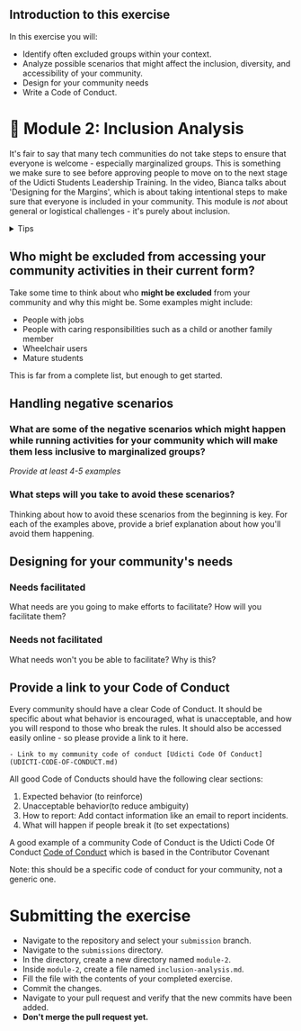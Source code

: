 ## Introduction to this exercise

In this exercise you will:
- Identify often excluded groups within your context.
- Analyze possible scenarios that might affect the inclusion, diversity, and accessibility of your community.
- Design for your community needs
- Write a Code of Conduct.

# 💖 Module 2: Inclusion Analysis
It's fair to say that many tech communities do not take steps to ensure that everyone is welcome - especially marginalized groups. This is something we make sure to see before approving people to move on to the next stage of the Udicti Students Leadership Training. In the video, Bianca talks about 'Designing for the Margins', which is about taking intentional steps to make sure that everyone is included in your community. This module is *not* about general or logistical challenges - it's purely about inclusion.

<details><summary>Tips</summary>
Here's a nice framework for making observations actionable:

- Observation (what?): we don't have many women take part in our community
- Hypothesis (so what?): we may not be as inclusive as we can be to women? Maybe they feel like this isn't a place for them? Why might that be?
- Changes (now what?): play around with changing things and measure impact. It could be messaging, lack of a diverse organizing team (not seeing someone 'like me' in the community), the timing of your activities, etc.
- Assessment (did that work?): assess if your changes made a positive impact, iterate, start again.</details>

## Who might be excluded from accessing your community activities in their current form?

Take some time to think about who **might be excluded** from your community and why this might be. Some examples might include: 
- People with jobs 
- People with caring responsibilities such as a child or another family member
- Wheelchair users
- Mature students

This is far from a complete list, but enough to get started.

## Handling negative scenarios

### What are some of the negative scenarios which might happen while running activities for your community which will make them less inclusive to marginalized groups?

*Provide at least 4-5 examples*



### What steps will you take to avoid these scenarios?

Thinking about how to avoid these scenarios from the beginning is key. For each of the examples above, provide a brief explanation about how you'll avoid them happening.


## Designing for your community's needs

### Needs facilitated

What needs are you going to make efforts to facilitate? How will you facilitate them?



### Needs not facilitated

What needs won't you be able to facilitate? Why is this?



## Provide a link to your Code of Conduct
Every community should have a clear Code of Conduct. It should be specific about what behavior is encouraged, what is unacceptable, and how you will respond to those who break the rules. It should also be accessed easily online - so please provide a link to it here.

    - Link to my community code of conduct [Udicti Code Of Conduct](UDICTI-CODE-OF-CONDUCT.md)

All good Code of Conducts should have the following clear sections:

1. Expected behavior (to reinforce)
2. Unacceptable behavior(to reduce ambiguity)
3. How to report: Add contact information like an email to report incidents.
4. What will happen if people break it (to set expectations)

A good example of a community Code of Conduct is the Udicti Code Of Conduct [Code of Conduct](../../../UDICTI-CODE-OF-CONDUCT.md) which is based in the Contributor Covenant


Note: this should be a specific code of conduct for your community, not a generic one. 

# Submitting the exercise

- Navigate to the repository and select your `submission` branch.
- Navigate to the `submissions` directory.
- In the directory, create a new directory named `module-2`.
- Inside `module-2`, create a file named `inclusion-analysis.md`.
- Fill the file with the contents of your completed exercise.
- Commit the changes.
- Navigate to your pull request and verify that the new commits have been added.
- **Don't merge the pull request yet.**

